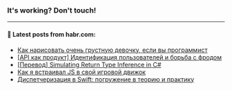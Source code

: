 ### It's working? Don't touch!

---
<!--
#### 🛠️ Technical stack:

![C++](https://img.shields.io/badge/C++-informational?logo=c%2B%2B&style=flat&logoColor=white&color=9C033A)
![Java](https://img.shields.io/badge/Java-informational?logo=java&style=flat&logoColor=white&color=007396)
![Kotlin](https://img.shields.io/badge/Kotlin-informational?logo=Kotlin&style=flat&logoColor=white&color=0095D5)
![JS](https://img.shields.io/badge/JS-informational?logo=javaScript&style=flat&logoColor=black&color=F7Df1E) <br>
![HTML5](https://img.shields.io/badge/HTML5-informational?logo=html5&style=flat&logoColor=white&color=E34F26)
![CSS3](https://img.shields.io/badge/CSS3-informational?logo=css3&style=flat&logoColor=white&color=157286)
![Sass](https://img.shields.io/badge/Saas-informational?logo=sass&style=flat&logoColor=white&color=hotpink)
![PHP](https://img.shields.io/badge/PHP-informational?logo=php&style=flat&logoColor=white&color=777BB4) <br>
![WebPAck](https://img.shields.io/badge/WebPack-informational?logo=webPack&style=flat&logoColor=white&color=FF6F00)
![Bootstrap](https://img.shields.io/badge/Bootstrap-informational?logo=Bootstrap&style=flat&logoColor=white&color=7952B3)
![MySQL](https://img.shields.io/badge/MySQL-informational?logo=MySQL&style=flat&logoColor=white&color=00f) <br>
![NodeJS](https://img.shields.io/badge/NodeJS-informational?logo=node.js&style=flat&logoColor=white&color=43853D)
![Spring](https://img.shields.io/badge/Spring-informational?logo=Spring&style=flat&logoColor=white&color=0A9EDC)
![Angular](https://img.shields.io/badge/Vue-informational?logo=vue.js&style=flat&logoColor=white&color=red)
![Git](https://img.shields.io/badge/Git-informational?logo=git&style=flat&logoColor=white&color=darkorange)

___
-->

#### 💬 Latest posts from habr.com:

<!-- BLOG-POST-LIST:START -->
- [Как нарисовать очень грустную девочку, если вы программист](https://habr.com/ru/post/673964/?utm_source=habrahabr&utm_medium=rss&utm_campaign=673964)
- [[API как продукт] Идентификация пользователей и борьба с фродом](https://habr.com/ru/post/673962/?utm_source=habrahabr&utm_medium=rss&utm_campaign=673962)
- [[Перевод] Simulating Return Type Inference in C#](https://habr.com/ru/post/673448/?utm_source=habrahabr&utm_medium=rss&utm_campaign=673448)
- [Как я встраивал JS в свой игровой движок](https://habr.com/ru/post/673904/?utm_source=habrahabr&utm_medium=rss&utm_campaign=673904)
- [Диспетчеризация в Swift: погружение в теорию и практику](https://habr.com/ru/post/673636/?utm_source=habrahabr&utm_medium=rss&utm_campaign=673636)
<!-- BLOG-POST-LIST:END -->
